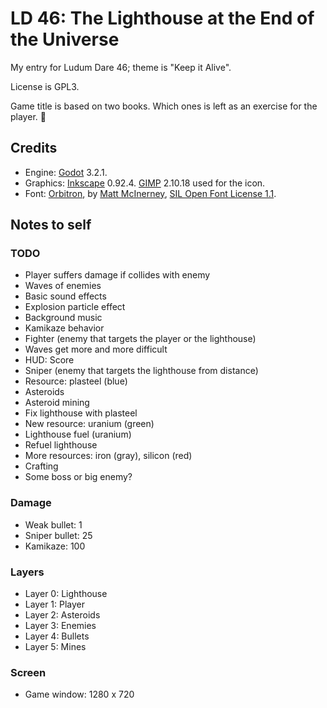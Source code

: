 # LD 46: The Lighthouse at the End of the Universe

My entry for Ludum Dare 46; theme is "Keep it Alive".

License is GPL3.

Game title is based on two books. Which ones is left as an exercise for the player. 🙂

## Credits

* Engine: [Godot](http://godotengine.org) 3.2.1.
* Graphics: [Inkscape](https://inkscape.org) 0.92.4.
  [GIMP](https://www.gimp.org) 2.10.18 used for the icon.
* Font: [Orbitron](https://www.theleagueofmoveabletype.com/orbitron), by [Matt
  McInerney](http://pixelspread.com), [SIL Open Font License
  1.1](orbitron-font-license.md).

## Notes to self

### TODO

* Player suffers damage if collides with enemy
* Waves of enemies
* Basic sound effects
* Explosion particle effect
* Background music
* Kamikaze behavior
* Fighter (enemy that targets the player or the lighthouse)
* Waves get more and more difficult
* HUD: Score
* Sniper (enemy that targets the lighthouse from distance)
* Resource: plasteel (blue)
* Asteroids
* Asteroid mining
* Fix lighthouse with plasteel
* New resource: uranium (green)
* Lighthouse fuel (uranium)
* Refuel lighthouse
* More resources: iron (gray), silicon (red)
* Crafting
* Some boss or big enemy?

### Damage

* Weak bullet: 1
* Sniper bullet: 25
* Kamikaze: 100

### Layers

* Layer 0: Lighthouse
* Layer 1: Player
* Layer 2: Asteroids
* Layer 3: Enemies
* Layer 4: Bullets
* Layer 5: Mines

### Screen

* Game window: 1280 x 720
